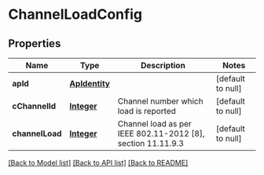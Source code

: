 # ChannelLoadConfig
## Properties

Name | Type | Description | Notes
------------ | ------------- | ------------- | -------------
**apId** | [**ApIdentity**](ApIdentity.md) |  | [default to null]
**cChannelId** | [**Integer**](integer.md) | Channel number which load is reported | [default to null]
**channelLoad** | [**Integer**](integer.md) | Channel load as per IEEE 802.11-2012 [8], section 11.11.9.3 | [default to null]

[[Back to Model list]](../README.md#documentation-for-models) [[Back to API list]](../README.md#documentation-for-api-endpoints) [[Back to README]](../README.md)

